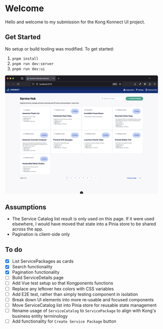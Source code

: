 # Welcome

Hello and welcome to my submission for the Kong Konnect UI project.

## Get Started

No setup or build tooling was modified. To get started: 

1. `pnpm install`
1. `pnpm run dev:server`
1. `pnpm run dev:ui`

![Screenshot](./docs/screenshot.jpg)

## Assumptions

* The Service Catalog list result is only used on this page. If it were used elsewhere, I would have moved that state into a Pinia store to be shared across the app. 
* Pagination is client-side only

## To do

- [x] List ServicePackages as cards
- [x] Search functionality
- [x] Pagination functionality
- [ ] Build ServiceDetails page
- [ ] Add Vue test setup so that Kongponents functions
- [ ] Replace any leftover hex colors with CSS variables
- [ ] Add E2E test, rather than simply testing component in isolation
- [ ] Break down UI elements into more re-usable and focused components
- [ ] Move ServiceCatalog list into Pinia store for reusable state management
- [ ] Rename usage of `ServiceCatalog` to `ServicePackage` to align with Kong's business entity terminology
- [ ] Add functionality for `Create Service Package` button